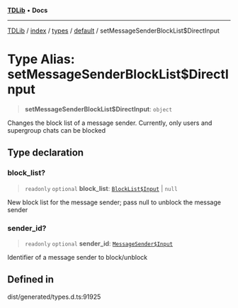 [**TDLib**](../../../../../../README.md) • **Docs**

***

[TDLib](../../../../../../modules.md) / [index](../../../../../README.md) / [types](../../../README.md) / [default](../README.md) / setMessageSenderBlockList$DirectInput

# Type Alias: setMessageSenderBlockList$DirectInput

> **setMessageSenderBlockList$DirectInput**: `object`

Changes the block list of a message sender. Currently, only users and supergroup chats can be blocked

## Type declaration

### block\_list?

> `readonly` `optional` **block\_list**: [`BlockList$Input`](BlockList$Input.md) \| `null`

New block list for the message sender; pass null to unblock the message sender

### sender\_id?

> `readonly` `optional` **sender\_id**: [`MessageSender$Input`](MessageSender$Input.md)

Identifier of a message sender to block/unblock

## Defined in

dist/generated/types.d.ts:91925
